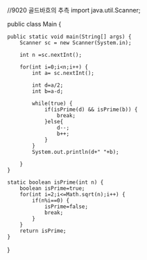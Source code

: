//9020 골드바흐의 추측
import java.util.Scanner;

public class Main {

	public static void main(String[] args) {
		Scanner sc = new Scanner(System.in);
			
		int n =sc.nextInt();
		
		for(int i=0;i<n;i++) {
			int a= sc.nextInt();
			
			int d=a/2;
			int b=a-d;
			
			while(true) {
				if(isPrime(d) && isPrime(b)) {
					break;
				}else{
					d--;
					b++;
				}
			}
			System.out.println(d+" "+b);
			
		}
	}
	
	static boolean isPrime(int n) {
		boolean isPrime=true;
		for(int i=2;i<=Math.sqrt(n);i++) {
			if(n%i==0) {
				isPrime=false;
				break;
			}
		}
		return isPrime;
	}
}
```
